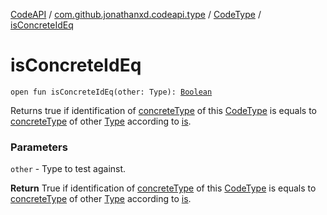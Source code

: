 [CodeAPI](../../index.md) / [com.github.jonathanxd.codeapi.type](../index.md) / [CodeType](index.md) / [isConcreteIdEq](.)

# isConcreteIdEq

`open fun isConcreteIdEq(other: Type): `[`Boolean`](https://kotlinlang.org/api/latest/jvm/stdlib/kotlin/-boolean/index.html)

Returns true if identification of [concreteType](../concrete-type.md) of this [CodeType](index.md) is equals to
[concreteType](../concrete-type.md) of other [Type](#) according to [is](is.md).

### Parameters

`other` - Type to test against.

**Return**
True if identification of [concreteType](../concrete-type.md) of this [CodeType](index.md) is equals to
[concreteType](../concrete-type.md) of other [Type](#) according to [is](is.md).

